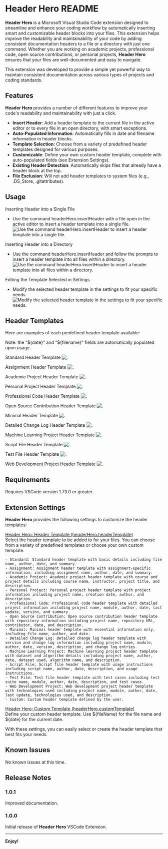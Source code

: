 # Header Hero README

**Header Hero** is a Microsoft Visual Studio Code extension designed to 
streamline and enhance your coding workflow by automatically inserting 
smart and customizable header blocks into your files. This extension helps 
improve the readability and maintainability of your code by adding consistent 
documentation headers to a file or a directory with just one command. Whether 
you are working on academic projects, professional code, open source 
contributions, or personal projects, **Header Hero** ensures that your files are 
well-documented and easy to navigate.

This extension was developed to provide a simple yet powerful way to maintain 
consistent documentation across various types of projects and coding standards.

## Features

**Header Hero** provides a number of different features to improve 
your code's readability and maintainability with just a click.

- **Insert Header**: Add a header template to the current file in the active 
editor or to every file in an open directory, with smart exceptions.
- **Auto-Populated Information**: Automatically fills in date and filename 
information in header blocks.
- **Template Selection**: Choose from a variety of predefined header templates designed for various purposes.
- **Customizable**: Define your own custom header template, complete with auto-populated fields (see Extension Settings).
- **Existing Header Detection**: Automatically skips files that already have a
header block at the top.
- **File Exclusion**: Will not add header templates to system files (e.g., 
.DS_Store, .gitattributes).

## Usage
Inserting Header into a Single File
- Use the command headerHero.insertHeader with a file open in the active editor to insert a header template into a single file.
  ![Use the command headerHero.insertHeader to insert a header template into a single file.](https://raw.githubusercontent.com/danglorioso/header-hero/main/images/insertHeader_singleFile.gif)

Inserting Header into a Directory
- Use the command headerHero.insertHeader and follow the prompts to insert a header template into all files within a directory.
  ![Use the command headerHero.insertHeader to insert a header template into all files within a directory.](https://raw.githubusercontent.com/danglorioso/header-hero/main/images/insertHeader_directory.gif)

Editing the Template Selected in Settings
- Modify the selected header template in the settings to fit your specific needs.
  ![Modify the selected header template in the settings to fit your specific needs.](https://raw.githubusercontent.com/danglorioso/header-hero/main/images/HeaderTemplate_setting.gif)

## Header Templates
Here are examples of each predefined header template available:

Note: the "\${date}" and "\${filename}" fields are automatically populated upon usage.

Standard Header Template
  ![.](https://raw.githubusercontent.com/danglorioso/header-hero/main/images/standard.png)

Assignment Header Template
  ![.](https://raw.githubusercontent.com/danglorioso/header-hero/main/images/assignment.png)

Academic Project Header Template
  ![.](https://raw.githubusercontent.com/danglorioso/header-hero/main/images/academic.png)

Personal Project Header Template
  ![.](https://raw.githubusercontent.com/danglorioso/header-hero/main/images/personal.png)

Professional Code Header Template
  ![.](https://raw.githubusercontent.com/danglorioso/header-hero/main/images/pro.png)

Open Source Contribution Header Template
  ![.](https://raw.githubusercontent.com/danglorioso/header-hero/main/images/openSource.png)

Minimal Header Template
  ![.](https://raw.githubusercontent.com/danglorioso/header-hero/main/images/minimal.png)

Detailed Change Log Header Template
  ![.](https://raw.githubusercontent.com/danglorioso/header-hero/main/images/detailed.png)

Machine Learning Project Header Template
  ![.](https://raw.githubusercontent.com/danglorioso/header-hero/main/images/ml.png)

Script File Header Template
  ![.](https://raw.githubusercontent.com/danglorioso/header-hero/main/images/script.png)

Test File Header Template
  ![.](https://raw.githubusercontent.com/danglorioso/header-hero/main/images/test.png)

Web Development Project Header Template
  ![.](https://raw.githubusercontent.com/danglorioso/header-hero/main/images/webDev.png)

## Requirements

Requires VSCode version 1.73.0 or greater.

## Extension Settings

**Header Hero** provides the following settings to customize the header templates:

<ins>Header Hero: Header Template (headerHero.headerTemplate)</ins><br>
Select the header template to be added to for your files. You can choose from a
variety of predefined templates or choose your own custom template.

~~~~
- Standard: Standard header template with basic details including file name, author, date, and summary.
- Assignment: Assignment header template with assignment-specific information, including assignment name, author, date, and summary.
- Academic Project: Academic project header template with course and project details including course name, instructor, project title, and description.
- Personal Project: Personal project header template with project information including project name, creation date, author, and description.
- Professional Code: Professional code header template with detailed project information including project name, module, author, date, last update, version, and summary.
- Open Source Contribution: Open source contribution header template with repository information including project name, repository URL, contributor, date, and description.
- Minimal: Minimal header template with essential information only, including file name, author, and date.
- Detailed Change Log: Detailed change log header template with version and change log information including project name, module, author, date, version, description, and change log entries.
- Machine Learning Project: Machine learning project header template with dataset and algorithm details including project name, author, date, dataset used, algorithm name, and description.
- Script File: Script file header template with usage instructions including script name, author, date, description, and usage instructions.
- Test File: Test file header template with test cases including test suite name, module, author, date, description, and test cases.
- Web Development Project: Web development project header template with technologies used including project name, module, author, date, last update, technologies used, and description.
- Custom: Custom header template defined by the user.
~~~~

<ins>Header Hero: Custom Template (headerHero.customTemplate)</ins><br>
Define your custom header template. Use \${fileName} for the file name and \${date} for the current date.

With these settings, you can easily select or create the header template that best fits your needs.

## Known Issues

No known issues at this time.

## Release Notes

### 1.0.1

Improved documentation.

### 1.0.0

Initial release of **Header Hero** VSCode Extension.

---

**Enjoy!**
